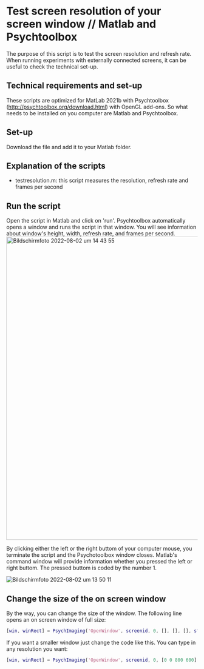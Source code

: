 # Test screen resolution of your screen window // Matlab and Psychtoolbox

The purpose of this script is to test the screen resolution and refresh rate. When running experiments with externally connected screens, it can be useful to check the technical set-up.

## Technical requirements and set-up
These scripts are optimized for MatLab 2021b with Psychtoolbox (http://psychtoolbox.org/download.html) with OpenGL add-ons. So what needs to be installed on you computer are Matlab and Psychtoolbox.

## Set-up
Download the file and add it to your Matlab folder. 

## Explanation of the scripts
- testresolution.m: this script measures the resolution, refresh rate and frames per second

## Run the script
Open the script in Matlab and click on 'run'. Psychtoolbox automatically opens a window and runs the script in that window. You will see information about window's height, width, refresh rate, and frames per second. 
<img width="800" alt="Bildschirmfoto 2022-08-02 um 14 43 55" src="https://user-images.githubusercontent.com/69513270/182377612-d9735692-082f-49a6-ae4d-d8099a2383d0.png">



By clicking either the left or the right buttom of your computer mouse, you terminate the script and the Psychotoolbox window closes. Matlab's command window will provide information whether you pressed the left or right buttom. The pressed buttom is coded by the number 1. 

![Bildschirmfoto 2022-08-02 um 13 50 11](https://user-images.githubusercontent.com/69513270/182368116-3d380e82-5be3-437b-9a1b-ab338b29e7c0.png)

## Change the size of the on screen window
By the way, you can change the size of the window. The following line opens an on screen window of full size:  
```matlab
[win, winRect] = PsychImaging('OpenWindow', screenid, 0, [], [], [], stereoMode, multiSample); 
```

If you want a smaller window just change the code like this. You can type in any resolution you want:
```matlab
[win, winRect] = PsychImaging('OpenWindow', screenid, 0, [0 0 800 600], [], [], stereoMode, multiSample); 
```
